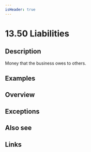 ```yaml
---
isHeader: true
---
```


# 13.50 Liabilities

## Description

Money that the business owes to others.

## Examples

## Overview

## Exceptions

## Also see

## Links
